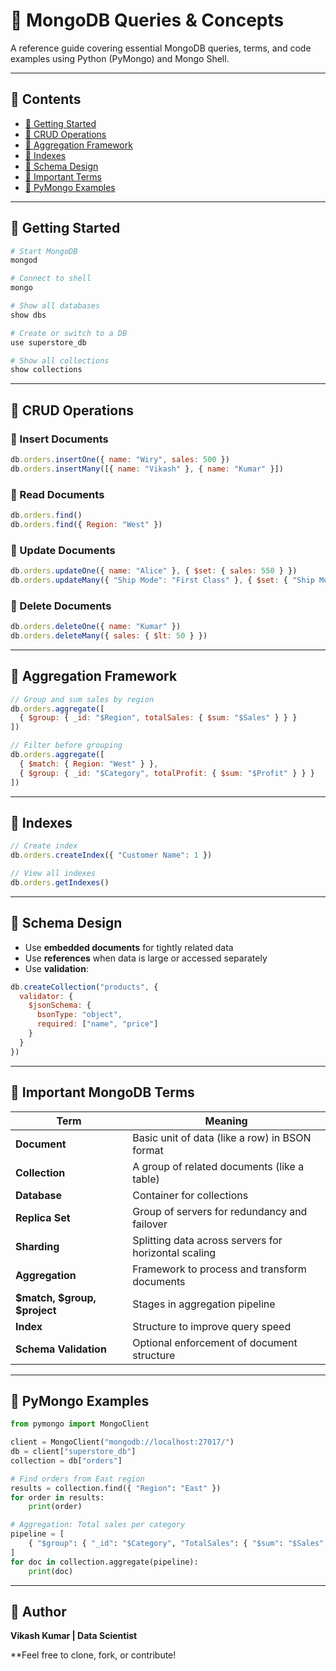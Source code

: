 # 📘 MongoDB Queries & Concepts

A reference guide covering essential MongoDB queries, terms, and code examples using Python (PyMongo) and Mongo Shell.

---

## 📁 Contents
- [🔹 Getting Started](#-getting-started)
- [🔹 CRUD Operations](#-crud-operations)
- [🔹 Aggregation Framework](#-aggregation-framework)
- [🔹 Indexes](#-indexes)
- [🔹 Schema Design](#-schema-design)
- [🔹 Important Terms](#-important-terms)
- [🔹 PyMongo Examples](#-pymongo-examples)

---

## 🔹 Getting Started

```bash
# Start MongoDB
mongod

# Connect to shell
mongo

# Show all databases
show dbs

# Create or switch to a DB
use superstore_db

# Show all collections
show collections
```

---

## 🔹 CRUD Operations

### 📌 Insert Documents
```js
db.orders.insertOne({ name: "Wiry", sales: 500 })
db.orders.insertMany([{ name: "Vikash" }, { name: "Kumar" }])
```

### 📌 Read Documents
```js
db.orders.find()
db.orders.find({ Region: "West" })
```

### 📌 Update Documents
```js
db.orders.updateOne({ name: "Alice" }, { $set: { sales: 550 } })
db.orders.updateMany({ "Ship Mode": "First Class" }, { $set: { "Ship Mode": "Premium Class" } })
```

### 📌 Delete Documents
```js
db.orders.deleteOne({ name: "Kumar" })
db.orders.deleteMany({ sales: { $lt: 50 } })
```

---

## 🔹 Aggregation Framework

```js
// Group and sum sales by region
db.orders.aggregate([
  { $group: { _id: "$Region", totalSales: { $sum: "$Sales" } } }
])

// Filter before grouping
db.orders.aggregate([
  { $match: { Region: "West" } },
  { $group: { _id: "$Category", totalProfit: { $sum: "$Profit" } } }
])
```

---

## 🔹 Indexes

```js
// Create index
db.orders.createIndex({ "Customer Name": 1 })

// View all indexes
db.orders.getIndexes()
```

---

## 🔹 Schema Design

- Use **embedded documents** for tightly related data
- Use **references** when data is large or accessed separately
- Use **validation**:
```js
db.createCollection("products", {
  validator: {
    $jsonSchema: {
      bsonType: "object",
      required: ["name", "price"]
    }
  }
})
```

---

## 🔹 Important MongoDB Terms

| Term | Meaning |
|------|---------|
| **Document** | Basic unit of data (like a row) in BSON format |
| **Collection** | A group of related documents (like a table) |
| **Database** | Container for collections |
| **Replica Set** | Group of servers for redundancy and failover |
| **Sharding** | Splitting data across servers for horizontal scaling |
| **Aggregation** | Framework to process and transform documents |
| **$match, $group, $project** | Stages in aggregation pipeline |
| **Index** | Structure to improve query speed |
| **Schema Validation** | Optional enforcement of document structure |

---

## 🔹 PyMongo Examples

```python
from pymongo import MongoClient

client = MongoClient("mongodb://localhost:27017/")
db = client["superstore_db"]
collection = db["orders"]

# Find orders from East region
results = collection.find({ "Region": "East" })
for order in results:
    print(order)

# Aggregation: Total sales per category
pipeline = [
    { "$group": { "_id": "$Category", "TotalSales": { "$sum": "$Sales" } } }
]
for doc in collection.aggregate(pipeline):
    print(doc)
```



---

## 📌 Author  
**Vikash Kumar | Data Scientist**

**Feel free to clone, fork, or contribute!
